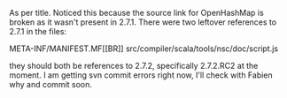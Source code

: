 As per title. Noticed this because the source link for OpenHashMap is broken as it wasn't present in 2.7.1. 
There were two leftover references to 2.7.1 in the files:

META-INF/MANIFEST.MF[[BR]]
src/compiler/scala/tools/nsc/doc/script.js

they should both be references to 2.7.2, specifically 2.7.2.RC2 at the moment. I am getting svn commit errors right now, I'll check with Fabien why and commit soon.

